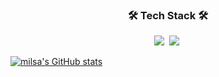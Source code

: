 <h3 align="center">🛠 Tech Stack 🛠</h3>
<p align="center">
  <img src="https://img.shields.io/badge/C++-00599C?style=flat-square&logo=C%2B%2B&logoColor=white"/></a>&nbsp 
  <img src="https://img.shields.io/badge/swift-FA7343?style=flat-square&logo=swift%2B%2B&logoColor=white"/></a>&nbsp 
</p>

[![milsa's GitHub stats](https://github-readme-stats.vercel.app/api?username=milsakim)](https://github.com/anuraghazra/github-readme-stats)
